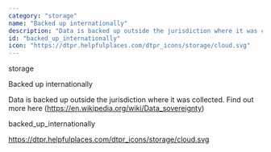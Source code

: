 ```yaml
---
category: "storage"
name: "Backed up internationally"
description: "Data is backed up outside the jurisdiction where it was collected. Find out more [here](https://en.wikipedia.org/wiki/Data_sovereignty)"
id: "backed_up_internationally"
icon: "https://dtpr.helpfulplaces.com/dtpr_icons/storage/cloud.svg"
---
```

storage

Backed up internationally

Data is backed up outside the jurisdiction where it was collected. Find 
out more here (https://en.wikipedia.org/wiki/Data_sovereignty)

backed_up_internationally

https://dtpr.helpfulplaces.com/dtpr_icons/storage/cloud.svg
